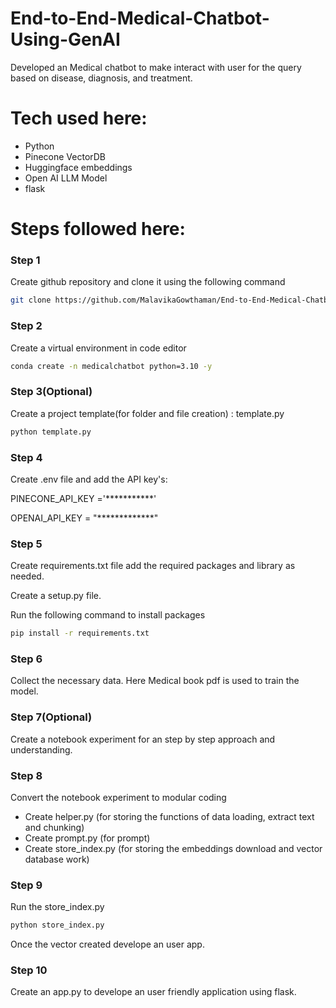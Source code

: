 # End-to-End-Medical-Chatbot-Using-GenAI


Developed an Medical chatbot to make interact with user for the query based on disease, diagnosis, and treatment. 

# Tech used here:

- Python
- Pinecone VectorDB
- Huggingface embeddings
- Open AI LLM Model
- flask


# Steps followed here:

### Step 1

Create github repository and clone it using the following command

```bash
git clone https://github.com/MalavikaGowthaman/End-to-End-Medical-Chatbot.git
```

### Step 2 

Create a virtual environment in code editor

```bash
conda create -n medicalchatbot python=3.10 -y
```

### Step 3(Optional)

Create a project template(for folder and file creation) : template.py

```bash
python template.py
```

### Step 4 

Create .env file and add the API key's: 

PINECONE_API_KEY ='***********'

OPENAI_API_KEY = "*************"

### Step 5

Create requirements.txt file  add the required packages and library as needed.

Create a setup.py file. 

Run the following command to install packages

```bash
pip install -r requirements.txt
```

### Step 6 

Collect the necessary data. Here Medical book pdf is used to train the model.

### Step 7(Optional)

Create a notebook experiment for an step by step approach and understanding.

### Step 8 

Convert the notebook experiment to modular coding

- Create helper.py (for storing the functions of data loading, extract text and chunking)
- Create prompt.py (for prompt)
- Create store_index.py (for storing the embeddings download and vector database work)

### Step 9

Run the store_index.py

```bash
python store_index.py
```

Once the vector created develope an user app.

### Step 10

Create an app.py to develope an user friendly application using flask.





